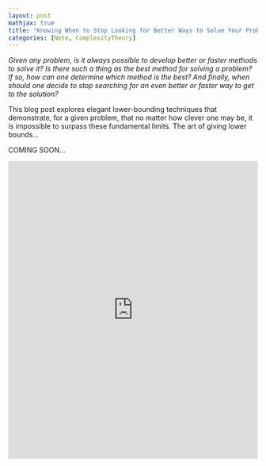 ```yaml
---
layout: post
mathjax: true
title: "Knowing When to Stop Looking for Better Ways to Solve Your Problems"
categories: [Note, ComplexityTheory]
---
```


*Given any problem, is it always possible to develop better or faster methods to solve it? Is there such a thing as the best method for solving a problem? If so, how can one determine which method is the best? And finally, when should one decide to stop searching for an even better or faster way to get to the solution?*

This blog post explores elegant lower-bounding techniques that demonstrate, for a given problem, that no matter how clever one may be, it is impossible to surpass these fundamental limits. The art of giving lower bounds...

COMING SOON...

<iframe
    src="https://mybinder.org/v2/gh/o-qcblog/voila/HEAD?urlpath=voila/render/Post8_InteractiveCode1.ipynb"
    width="100%"
    height="600"
    frameborder="0"
    allowfullscreen>
</iframe>

